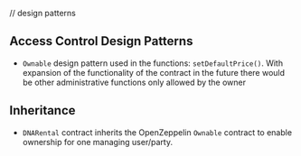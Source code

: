 // design patterns


## Access Control Design Patterns

- `Ownable` design pattern used in the functions: `setDefaultPrice()`. With expansion of the functionality of the contract in the future there would be other administrative functions only allowed by the owner

## Inheritance
- `DNARental` contract inherits the OpenZeppelin `Ownable` contract to enable ownership for one managing user/party.